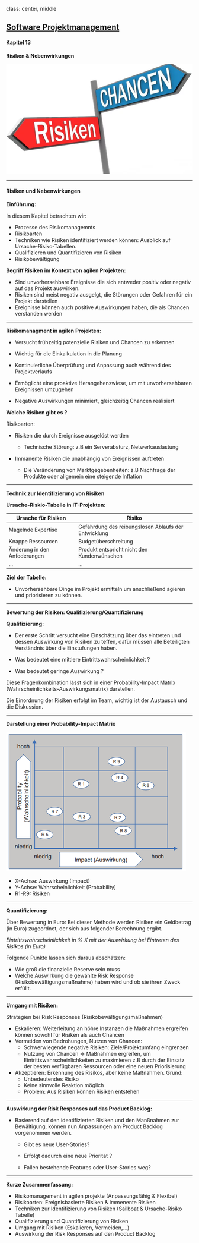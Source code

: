 class: center, middle

## [Software Projektmanagement](index.html)

#### Kapitel 13
**Risiken & Nebenwirkungen**

![:scale 50%](media/kapitel11bis16/riskchance.PNG)

---
#### Risiken und Nebenwirkungen

**Einführung:**

In diesem Kapitel betrachten wir: 

- Prozesse des Risikomanagemnts
- Risikoarten
- Techniken wie Risiken identifiziert werden können: Ausblick auf Ursache-Risiko-Tabellen.
- Qualifizieren und Quantifizieren von Risiken
- Risikobewältigung

**Begriff Risiken im Kontext von agilen Projekten:**

- Sind unvorhersehbare Ereignisse die sich entweder positiv oder negativ auf das Projekt auswirken.
- Risiken sind meist negativ ausgelgt, die Störungen oder Gefahren für ein Projekt darstellen
- Ereignisse können auch positive Auswirkungen haben, die als Chancen verstanden werden

---

**Risikomanagment in agilen Projekten:**

- Versucht frühzeitig potenzielle Risiken und Chancen zu erkennen 

- Wichtig für die Einkalkulation in die Planung

- Kontinuierliche Überprüfung und Anpassung auch während des Projektverlaufs

- Ermöglicht eine proaktive Herangehenswiese, um mit unvorhersehbaren 
  Ereignissen umzugehen

- Negative Auswirkungen minimiert, gleichzeitig Chancen realisiert

**Welche Risiken gibt es ?**

Risikoarten:
- Risiken die durch Ereignisse ausgelöst werden
    - Technische Störung: z.B ein Serverabsturz, Netwerkauslastung

- Immanente Risiken die unabhängig von Ereignissen auftreten
    - Die Veränderung von Marktgegebenheiten: z.B Nachfrage der Produkte
    oder allgemein eine steigende Inflation

---

**Technik zur Identifizierung von Risiken**

**Ursache-Riskio-Tabelle in IT-Projekten:**

| Ursache für Risiken  | Risiko   |
| -------- | -------- |
| Magelnde Expertise    | Gefährdung des reibungslosen Ablaufs der Entwicklung  |
| Knappe Ressourcen   | Budgetüberschreitung   |
| Änderung in den Anfoderungen | Produkt entspricht nicht den Kundenwünschen |
|...|...|

**Ziel der Tabelle:**
- Unvorhersehbare Dinge im Projekt ermitteln um anschließend agieren und priorisieren zu können.

---

**Bewertung der Risiken: Qualifizierung/Quantifizierung**

**Qualifizierung:**

- Der erste Schritt versucht eine Einschätzung über das eintreten und dessen Auswirkung von Risiken zu teffen, dafür müssen alle Beteiligten Verständnis über die Einstufungen haben.

- Was bedeutet eine mittlere Eintrittswahrscheinlichkeit ?
- Was bedeutet geringe Auswirkung ?

Diese Fragenkombination lässt sich in einer  Probability-Impact Matrix (Wahrscheinlichkeits-Auswirkungsmatrix) darstellen.

Die Einordnung der Risiken erfolgt im Team, wichtig ist der Austausch und die Diskussion.

---

**Darstellung einer Probability-Impact Matrix**

![](media/kapitel11bis16/probmatrix.PNG)

- X-Achse: Auswirkung (Impact)
- Y-Achse: Wahrscheinlichkeit (Probability)
- R1-R9: Risiken

---

**Quantifizierung:**

Über Bewertung in Euro:
Bei dieser Methode werden Risiken ein Geldbetrag (in Euro) zugeordnet, der sich aus folgender Berechnung ergibt.

*Eintrittswahrscheinlichkeit in % X mit der Auswirkung bei Eintreten des Risikos (in Euro)*

Folgende Punkte lassen sich daraus abschätzen:
- Wie groß die finanzielle Reserve sein muss
- Welche Auswirkung die gewählte Risk Response (Risikobewältigungsmaßnahme) haben wird und ob sie ihren Zweck erfüllt.

---

**Umgang mit Risiken:**

Strategien bei Risk Responses (Risikobewältigungsmaßnahmen)
- Eskalieren: Weiterleitung an höhre Instanzen die Maßnahmen ergreifen können sowohl für Risiken als auch Chancen
- Vermeiden von Bedrohungen, Nutzen von Chancen:
  -  Schwerwiegende negative Risiken: Ziele/Projektumfang eingrenzen
  - Nutzung von Chancen => Maßnahmen ergreifen, um Eintrittswahrscheinlichkeiten zu maximieren z.B durch der Einsatz der besten verfügbaren Ressourcen oder eine neuen Priorisierung
- Akzeptieren: Erkennung des Risikos, aber keine Maßnahmen. Grund:
    - Unbedeutendes Risiko
    - Keine sinnvolle Reaktion möglich
    - Problem: Aus Risiken können Risiken entstehen
 
---

**Auswirkung der Risk Responses auf das Product Backlog:**

- Basierend auf den identifizierten Risiken und den Manßnahmen zur Bewältigung, können nun Anpassungen am Product Backlog vorgenommen werden.
  - Gibt es neue User-Stories?
  
  - Erfolgt dadurch eine neue Priorität ?
  
  - Fallen bestehende Features oder User-Stories weg?

---

**Kurze Zusammenfassung:**

- Risikomanagement in agilen projekte (Anpassungsfähig & Flexibel)
- Risikoarten: Ereignisbasierte Risiken & immenente Risiken
- Techniken zur Identifizierung von Risiken (Sailboat & Ursache-Risiko Tabelle)
- Qualifizierung und Quantifizierung von Risiken
- Umgang mit Risiken (Eskalieren, Vermeiden,...)
- Auswirkung der Risk Responses auf den Product Backlog
